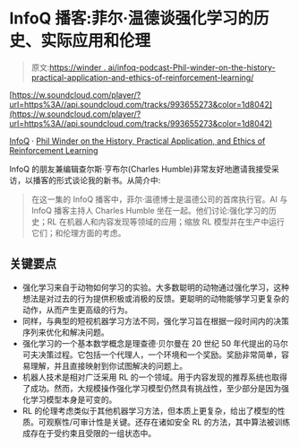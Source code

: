 # InfoQ 播客:菲尔·温德谈强化学习的历史、实际应用和伦理

> 原文:[https://winder . ai/infoq-podcast-Phil-winder-on-the-history-practical-application-and-ethics-of-reinforcement-learning/](https://winder.ai/infoq-podcast-phil-winder-on-the-history-practical-application-and-ethics-of-reinforcement-learning/)

[https://w.soundcloud.com/player/?url=https%3A//api.soundcloud.com/tracks/993655273&color=1d8042](https://w.soundcloud.com/player/?url=https%3A//api.soundcloud.com/tracks/993655273&color=1d8042)

[InfoQ](https://soundcloud.com/infoq-channel "InfoQ") · [Phil Winder on the History, Practical Application, and Ethics of Reinforcement Learning](https://soundcloud.com/infoq-channel/phil-winder-on-the-history-practical-application-and-ethics-of-reinforcement-learning "Phil Winder on the History, Practical Application, and Ethics of Reinforcement Learning")

InfoQ 的朋友兼编辑查尔斯·亨布尔(Charles Humble)非常友好地邀请我接受采访，以播客的形式谈论我的新书。从简介中:

> 在这一集的 InfoQ 播客中，菲尔·温德博士是温德公司的首席执行官。AI 与 InfoQ 播客主持人 Charles Humble 坐在一起。他们讨论:强化学习的历史；RL 在机器人和内容发现等领域的应用；缩放 RL 模型并在生产中运行它们；和伦理方面的考虑。

## 关键要点

*   强化学习来自于动物如何学习的实验。大多数聪明的动物通过强化学习，这种想法是对过去的行为提供积极或消极的反馈。更聪明的动物能够学习更复杂的动作，从而产生更高级的行为。
*   同样，与典型的短视机器学习方法不同，强化学习旨在根据一段时间内的决策序列来优化和解决问题。
*   强化学习的一个基本数学概念是理查德·贝尔曼在 20 世纪 50 年代提出的马尔可夫决策过程。它包括一个代理人，一个环境和一个奖励。奖励非常简单，容易理解，并且直接映射到你试图解决的问题上。
*   机器人技术是相对广泛采用 RL 的一个领域。用于内容发现的推荐系统也取得了成功。然而，大规模操作强化学习模型仍然具有挑战性，至少部分是因为强化学习模型本身是可变的。
*   RL 的伦理考虑类似于其他机器学习方法，但本质上更复杂，给出了模型的性质。可观察性/可审计性是关键。还存在诸如安全 RL 的方法，其中算法被训练成存在于受约束且受限的一组状态中。